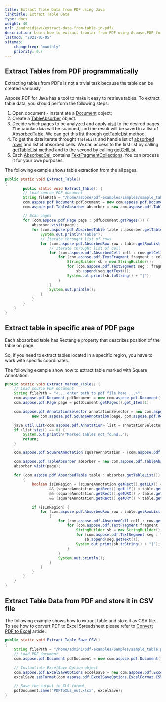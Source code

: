 ```yaml
---
title: Extract Table Data from PDF using Java
linktitle: Extract Table Data
type: docs
weight: 40
url: /androidjava/extract-data-from-table-in-pdf/
description: Learn how to extract tabular from PDF using Aspose.PDF for Java
lastmod: "2021-06-05"
sitemap:
    changefreq: "monthly"
    priority: 0.7
---
```


## Extract Tables from PDF programmatically

Extracting tables from PDFs is not a trivial task because the table can be created variously.

Aspose.PDF for Java has a tool to make it easy to retrieve tables. To extract table data, you should perform the following steps:

1. Open document - instantiate a [Document](https://apireference.aspose.com/pdf/java/com.aspose.pdf/Document) object;
1. Create a [TableAbsorber](https://apireference.aspose.com/pdf/java/com.aspose.pdf/tableabsorber) object.
1. Decide which pages to be analyzed and apply [visit](https://apireference.aspose.com/pdf/java/com.aspose.pdf/TableAbsorber#visit-com.aspose.pdf.Page-) to the desired pages. The tabular data will be scanned, and the result will be saved in a list of [AbsorbedTable](https://apireference.aspose.com/pdf/java/aspose.pdf.text/absorbedtable). We can get this list through [getTableList](https://apireference.aspose.com/pdf/java/com.aspose.pdf/TableAbsorber#getTableList--) method.
1. To get the data iterate throught `TableList` and handle list of [absorbed rows](https://apireference.aspose.com/pdf/java/com.aspose.pdf/AbsorbedRow) and list of absorbed cells. We can access to the first list by calling [getTableList](https://apireference.aspose.com/pdf/java/com.aspose.pdf/TableAbsorber#getTableList--) method and to the second by calling [getCellList](https://apireference.aspose.com/pdf/java/com.aspose.pdf/AbsorbedRow#getCellList--).
1. Each [AbsorbedCell](https://apireference.aspose.com/pdf/java/com.aspose.pdf/AbsorbedCell) contains [TextFragmentCollections](https://apireference.aspose.com/pdf/java/com.aspose.pdf/TextFragmentCollection). You can process it for your own purposes.

The following example shows table extraction from the all pages:

```java
public static void Extract_Table()
{
        public static void Extract_Table() {
        // Load source PDF document        
        String filePath = "/home/aspose/pdf-examples/Samples/sample_table.pdf";
        com.aspose.pdf.Document pdfDocument = new com.aspose.pdf.Document(filePath);
        com.aspose.pdf.TableAbsorber absorber = new com.aspose.pdf.TableAbsorber();

        // Scan pages
        for (com.aspose.pdf.Page page : pdfDocument.getPages()) {
            absorber.visit(page);
            for (com.aspose.pdf.AbsorbedTable table : absorber.getTableList()) {
                System.out.println("Table");
                // Iterate throught list of rows
                for (com.aspose.pdf.AbsorbedRow row : table.getRowList()) {
                    // Iterate throught list of cell
                    for (com.aspose.pdf.AbsorbedCell cell : row.getCellList()) {
                        for (com.aspose.pdf.TextFragment fragment : cell.getTextFragments()) {
                            StringBuilder sb = new StringBuilder();
                            for (com.aspose.pdf.TextSegment seg : fragment.getSegments())
                                sb.append(seg.getText());
                            System.out.print(sb.toString() + "|");
                        }
                    }
                    System.out.println();
                }
            }
        }
    }
}
```

## Extract table in specific area of PDF page

Each abosorbed table has Rectangle property that describes position of the table on page.

So, if you need to extract tables located in a specific region, you have to work with specific coordinates.

The following example show how to extract table marked with Square Annotation:

```java
public static void Extract_Marked_Table() {
    // Load source PDF document
    String filePath = "<... enter path to pdf file here ...>";
    com.aspose.pdf.Document pdfDocument = new com.aspose.pdf.Document(filePath);
    com.aspose.pdf.Page page = pdfDocument.getPages().get_Item(1);

    com.aspose.pdf.AnnotationSelector annotationSelector = new com.aspose.pdf.AnnotationSelector(
            new com.aspose.pdf.SquareAnnotation(page, com.aspose.pdf.Rectangle.getTrivial()));

    java.util.List<com.aspose.pdf.Annotation> list = annotationSelector.getSelected();
    if (list.size() == 0) {
        System.out.println("Marked tables not found..");
        return;
    }

    com.aspose.pdf.SquareAnnotation squareAnnotation = (com.aspose.pdf.SquareAnnotation) list.get(0);

    com.aspose.pdf.TableAbsorber absorber = new com.aspose.pdf.TableAbsorber();
    absorber.visit(page);

    for (com.aspose.pdf.AbsorbedTable table : absorber.getTableList()) {
        {
            boolean isInRegion = (squareAnnotation.getRect().getLLX() < table.getRectangle().getLLX())
                    && (squareAnnotation.getRect().getLLY() < table.getRectangle().getLLY())
                    && (squareAnnotation.getRect().getURX() > table.getRectangle().getURX())
                    && (squareAnnotation.getRect().getURY() > table.getRectangle().getURY());

            if (isInRegion) {
                for (com.aspose.pdf.AbsorbedRow row : table.getRowList()) {
                    {
                        for (com.aspose.pdf.AbsorbedCell cell : row.getCellList()) {
                            for (com.aspose.pdf.TextFragment fragment : cell.getTextFragments()) {
                                StringBuilder sb = new StringBuilder();
                                for (com.aspose.pdf.TextSegment seg : fragment.getSegments())
                                    sb.append(seg.getText());
                                System.out.print(sb.toString() + "|");
                            }
                        }
                        System.out.println();
                    }
                }
            }
        }
    }
}
```

## Extract Table Data from PDF and store it in CSV file

The following example shows how to extract table and store it as CSV file.
To see how to convert PDF to Excel Spreadsheet please refer to [Convert PDF to Excel](/pdf/java/convert-pdf-to-excel/) article.

```java
public static void Extract_Table_Save_CSV()
{
    String filePath = "/home/admin1/pdf-examples/Samples/sample_table.pdf";
    // Load PDF document
    com.aspose.pdf.Document pdfDocument = new com.aspose.pdf.Document(filePath);

    // Instantiate ExcelSave Option object
    com.aspose.pdf.ExcelSaveOptions excelSave = new com.aspose.pdf.ExcelSaveOptions();
    excelSave.setFormat(com.aspose.pdf.ExcelSaveOptions.ExcelFormat.CSV);

    // Save the output in XLS format
    pdfDocument.save("PDFToXLS_out.xlsx", excelSave);
}
```
